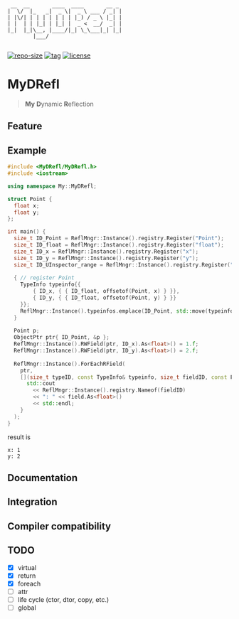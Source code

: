 ```

 __  __       ____  ____       __ _ 
|  \/  |_   _|  _ \|  _ \ ___ / _| |
| |\/| | | | | | | | |_) / _ \ |_| |
| |  | | |_| | |_| |  _ <  __/  _| |
|_|  |_|\__, |____/|_| \_\___|_| |_|
        |___/                       
                                                             

```

[![repo-size](https://img.shields.io/github/languages/code-size/shimakaze09/MyDRefl?style=flat)](https://github.com/shimakaze09/MyDRefl/archive/master.zip) [![tag](https://img.shields.io/github/v/tag/shimakaze09/MyDRefl)](https://github.com/shimakaze09/MyDRefl/tags) [![license](https://img.shields.io/github/license/shimakaze09/MyDRefl)](LICENSE)

# MyDRefl

> **My** **D**ynamic **R**eflection

## Feature

## Example

```c++
#include <MyDRefl/MyDRefl.h>
#include <iostream>

using namespace My::MyDRefl;

struct Point {
  float x;
  float y;
};

int main() {
  size_t ID_Point = ReflMngr::Instance().registry.Register("Point");
  size_t ID_float = ReflMngr::Instance().registry.Register("float");
  size_t ID_x = ReflMngr::Instance().registry.Register("x");
  size_t ID_y = ReflMngr::Instance().registry.Register("y");
  size_t ID_UInspector_range = ReflMngr::Instance().registry.Register("UInspector_range");
  
  { // register Point
    TypeInfo typeinfo{{
        { ID_x, { { ID_float, offsetof(Point, x) } }},
        { ID_y, { { ID_float, offsetof(Point, y) } }}
    }};
    ReflMngr::Instance().typeinfos.emplace(ID_Point, std::move(typeinfo));
  }
  
  Point p;
  ObjectPtr ptr{ ID_Point, &p };
  ReflMngr::Instance().RWField(ptr, ID_x).As<float>() = 1.f;
  ReflMngr::Instance().RWField(ptr, ID_y).As<float>() = 2.f;
  
  ReflMngr::Instance().ForEachRField(
    ptr,
    [](size_t typeID, const TypeInfo& typeinfo, size_t fieldID, const FieldInfo& fieldinfo, ConstObjectPtr field) {
      std::cout
        << ReflMngr::Instance().registry.Nameof(fieldID)
        << ": " << field.As<float>()
        << std::endl;
    }
  );
}
```

result is

```
x: 1
y: 2
```

## Documentation

## Integration

## Compiler compatibility

## TODO

- [x] virtual
- [x] return
- [x] foreach
- [ ] attr
- [ ] life cycle (ctor, dtor, copy, etc.)
- [ ] global